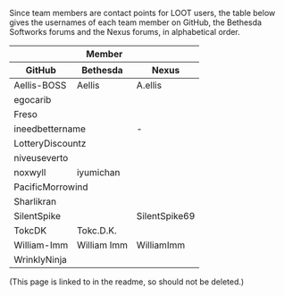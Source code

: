 Since team members are contact points for LOOT users, the table below gives the usernames of each team member on GitHub, the Bethesda Softworks forums and the Nexus forums, in alphabetical order.

<table>
    <thead>
        <tr><th colspan="3">Member
        <tr><th>GitHub<th>Bethesda<th>Nexus
    <tbody>
        <tr><td>Aellis-BOSS<td>Aellis<td>A.ellis
        <tr><td colspan="3">egocarib
        <tr><td colspan="3">Freso
        <tr><td colspan="2">ineedbettername<td>-
        <tr><td colspan="3">LotteryDiscountz
        <tr><td colspan="3">niveuseverto
        <tr><td>noxwyll<td colspan="2">iyumichan
        <tr><td colspan="3">PacificMorrowind
        <tr><td colspan="3">Sharlikran
        <tr><td colspan="2">SilentSpike<td>SilentSpike69
        <tr><td>TokcDK<td colspan="2">Tokc.D.K.
        <tr><td>William-Imm<td>William Imm<td>WilliamImm
        <tr><td colspan="3">WrinklyNinja
</table>

(This page is linked to in the readme, so should not be deleted.)